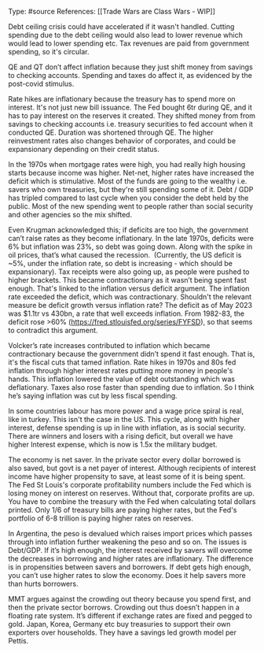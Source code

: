 Type: #source 
References: [[Trade Wars are Class Wars - WIP]]

Debt ceiling crisis could have accelerated if it wasn't handled. Cutting spending due to the debt ceiling would also lead to lower revenue which would lead to lower spending etc. Tax revenues are paid from government spending, so it's circular.

QE and QT don’t affect inflation because they just shift money from savings to checking accounts. Spending and taxes do affect it, as evidenced by the post-covid stimulus.  

Rate hikes are inflationary because the treasury has to spend more on interest. It's not just new bill issuance. The Fed bought 6tr during QE, and it has to pay interest on the reserves it created.
They shifted money from from savings to checking accounts i.e. treasury securities to fed account when it conducted QE. Duration was shortened through QE. The higher reinvestment rates also changes behavior of corporates, and could be expansionary depending on their credit status. 

In the 1970s when mortgage rates were high, you had really high housing starts because income was higher. Net-net, higher rates have increased the deficit which is stimulative. Most of the funds are going to the wealthy i.e. savers who own treasuries, but they're still spending some of it. Debt / GDP has tripled compared to last cycle when you consider the debt held by the public. Most of the new spending went to people rather than social security and other agencies so the mix shifted.   

Even Krugman acknowledged this; if deficits are too high, the government can’t raise rates as they become inflationary. In the late 1970s, deficits were 6% but inflation was 23%, so debt was going down. Along with the spike in oil prices, that’s what caused the recession.  (Currently, the US deficit is ~5%, under the inflation rate, so debt is increasing - which should be expansionary). Tax receipts were also going up, as people were pushed to higher brackets. This became contractionary as it wasn’t being spent fast enough. That's linked to the inflation versus deficit argument. The inflation rate exceeded the deficit, which was contractionary. Shouldn't the relevant measure be deficit growth versus inflation rate? The deficit as of May 2023 was $1.1tr vs 430bn, a rate that well exceeds inflation. From 1982-83, the deficit rose >60% (https://fred.stlouisfed.org/series/FYFSD), so that seems to contradict this argument.

Volcker’s rate increases contributed to inflation which became contractionary because the government didn’t spend it fast enough. That is, it's the fiscal cuts that tamed inflation. Rate hikes in 1970s and 80s fed inflation through higher interest rates putting more money in people's
hands. This inflation lowered the value of debt outstanding which was deflationary. Taxes also rose faster than spending due to inflation. So I think he’s saying inflation was cut by less fiscal spending.

In some countries labour has more power and a wage price spiral is real, like in turkey. This isn't the case in the US. This cycle, along with higher interest, defense spending is up in line with inflation, as is social security. There are winners and losers with a rising deficit, but overall we have higher Interest expense, which is now is 1.5x the military budget.  

The economy is net saver. In the private sector every dollar borrowed is also saved, but govt is a net payer of interest. Although recipients of interest income have higher propensity to save, at least some of it is being spent. The Fed St Louis's corporate profitability numbers include the Fed which is losing money on interest on reserves. Without that, corporate profits are up. You have to combine the treasury with the Fed when calculating total dollars printed. Only 1/6 of treasury bills are paying higher rates, but the Fed's portfolio of 6-8 trillion is paying higher rates on reserves.   

In Argentina, the peso is devalued which raises import prices which passes through into inflation further weakening the peso and so on. The issues is Debt/GDP. If it’s high enough, the interest received by savers will overcome the decreases in borrowing and higher rates are inflationary. 
The difference is in propensities between savers and borrowers. If debt gets high enough, you  can’t use higher rates to slow the economy. Does it help savers more than hurts borrowers.

MMT argues against the crowding out theory because you spend first, and then the private sector borrows. Crowding out thus doesn’t happen in a floating rate system. It’s different if exchange rates are fixed and pegged to gold. Japan, Korea, Germany etc buy treasuries to support their own exporters over households. They have a savings led growth model per Pettis.